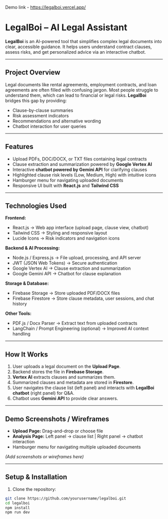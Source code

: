 Demo link - https://legalboi.vercel.app/

# LegalBoi – AI Legal Assistant

**LegalBoi** is an AI-powered tool that simplifies complex legal documents into clear, accessible guidance. It helps users understand contract clauses, assess risks, and get personalized advice via an interactive chatbot.

---

## **Project Overview**

Legal documents like rental agreements, employment contracts, and loan agreements are often filled with confusing jargon. Most people struggle to understand them, which can lead to financial or legal risks. **LegalBoi** bridges this gap by providing:

- Clause-by-clause summaries  
- Risk assessment indicators  
- Recommendations and alternative wording  
- Chatbot interaction for user queries  

---

## **Features**

- Upload PDFs, DOC/DOCX, or TXT files containing legal contracts  
- Clause extraction and summarization powered by **Google Vertex AI**  
- Interactive **chatbot powered by Gemini API** for clarifying clauses  
- Highlighted clause risk levels (Low, Medium, High) with intuitive icons  
- Hamburger menu for navigating uploaded documents  
- Responsive UI built with **React.js** and **Tailwind CSS**  

---

## **Technologies Used**

**Frontend:**  
- React.js → Web app interface (upload page, clause view, chatbot)  
- Tailwind CSS → Styling and responsive layout  
- Lucide Icons → Risk indicators and navigation icons  

**Backend & AI Processing:**  
- Node.js / Express.js → File upload, processing, and API server  
- JWT (JSON Web Tokens) → Secure authentication  
- Google Vertex AI → Clause extraction and summarization  
- Google Gemini API → Chatbot for clause explanation  

**Storage & Database:**  
- Firebase Storage → Store uploaded PDF/DOCX files  
- Firebase Firestore → Store clause metadata, user sessions, and chat history  
 

**Other Tools:**  
- PDF.js / Docx Parser → Extract text from uploaded contracts  
- LangChain / Prompt Engineering (optional) → Improved AI context handling  

---

## **How It Works**

1. User uploads a legal document on the **Upload Page**.  
2. Backend stores the file in **Firebase Storage**.  
3. **Vertex AI** extracts clauses and summarizes them.  
4. Summarized clauses and metadata are stored in **Firestore**.  
5. User navigates the clause list (left panel) and interacts with **LegalBoi chatbot** (right panel) for Q&A.  
6. Chatbot uses **Gemini API** to provide clear answers.  

---

## **Demo Screenshots / Wireframes**

- **Upload Page:** Drag-and-drop or choose file  
- **Analysis Page:** Left panel → clause list | Right panel → chatbot interaction  
- Hamburger menu for navigating multiple uploaded documents  

*(Add screenshots or wireframes here)*  

---

## **Setup & Installation**

1. Clone the repository:  
```bash
git clone https://github.com/yourusername/legalboi.git
cd legalboi
npm install
npm run dev

